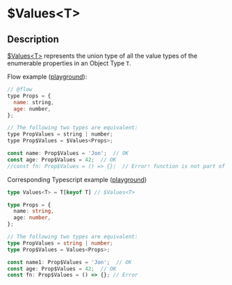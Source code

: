 # $Values&lt;T&gt;

## Description

[$Values&lt;T&gt;](https://flow.org/en/docs/types/utilities/#toc-values) represents the union type of all the value types of the enumerable properties in an Object Type `T`.

Flow example ([playground](https://flow.org/try/#0PTAEAEDMBsHsHcBQAXAngBwKagAoCdZ0BnUAXlAG9FRQA7AQwFtMAuUI5PAS1oHMAaaqHq9WdAK6MARpjyCAvgG5EiEKAAqAC2yRY0OPB69QyeLBMZMJenmyYAjuK4A3etEy1kLFJdwF0AGpu4lZk7JxGoAA+EtKyymhYfoQAJEHQISTkacFWADz4hEQAfMqIAMawtBx0TGKF6DkZoeQA5ABSVa2KNGoA8gDSFVU1IvX+TZlhACwATD2g-UMgldXIoJC0bA2TLaAAFACUZMWUSr1gAKJ4BHgAhBvitOXIXFWgXCS0sOvoNuuwSAmbSgJ5vWgWLBAA)):

```javascript
// @flow
type Props = {
  name: string,
  age: number,
};

// The following two types are equivalent:
type PropValues = string | number;
type Prop$Values = $Values<Props>;

const name: Prop$Values = 'Jon';  // OK
const age: Prop$Values = 42;  // OK
//const fn: Prop$Values = () => {};  // Error! function is not part of the union type
```

Corresponding Typescript example ([playground](https://agentcooper.github.io/typescript-play/#code/C4TwDgpgBAaghgGwK4QM4B4AqA+KBeKTAbQGsIQB7AM0IF0oB6BqAEnmTS2wChvRIoABQBOFMKnxQA3tyhQAdnAC2EAFxRUwYQEt5AcwA0sqHD1qFSJQCMIwowF8A3LyaEAFtCoUECCgHddPShgPwpg8DQTYWgIAEckbQA3RAh5YFU+CKFRMHYUCQJNHX0oAB8La1tnfmgRMTZEfMk8zjrxbGduAGMKeU0FZQgARnU2ho4CqAByACleqcc5VwB5AGlu3v7TczGWyYAWACZFxmY1jb7gKCp5UZzxpoIACgBKfFwpJ1OoAFFhUWEQA))

```typescript
type Values<T> = T[keyof T] // $Values<T>

type Props = {
  name: string,
  age: number,
};

// The following two types are equivalent:
type PropValues = string | number;
type Prop$Values = Values<Props>;

const name1: Prop$Values = 'Jon';  // OK
const age: Prop$Values = 42;  // OK
const fn: Prop$Values = () => {}; // Error
```

